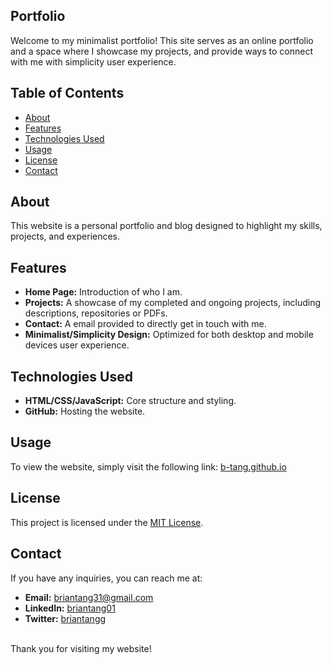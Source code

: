 ## Portfolio

Welcome to my minimalist portfolio! This site serves as an online portfolio and a space where I showcase my projects, and provide ways to connect with me with simplicity user experience.

## Table of Contents

- [About](#about)
- [Features](#features)
- [Technologies Used](#technologies-used)
- [Usage](#usage)
- [License](#license)
- [Contact](#contact)

## About

This website is a personal portfolio and blog designed to highlight my skills, projects, and experiences.

## Features

- **Home Page:** Introduction of who I am.
- **Projects:** A showcase of my completed and ongoing projects, including descriptions, repositories or PDFs.
- **Contact:** A email provided to directly get in touch with me.
- **Minimalist/Simplicity Design:** Optimized for both desktop and mobile devices user experience.

## Technologies Used

- **HTML/CSS/JavaScript:** Core structure and styling.
- **GitHub:** Hosting the website.

## Usage

To view the website, simply visit the following link: [b-tang.github.io](https://b-tang.github.io/)

## License

This project is licensed under the [MIT License](LICENSE).

## Contact

If you have any inquiries, you can reach me at:

- **Email:** briantang31@gmail.com
- **LinkedIn:** [briantang01](https://www.linkedin.com/in/briantang01/)
- **Twitter:** [briantangg](https://twitter.com/briantangg)

<br>Thank you for visiting my website!
